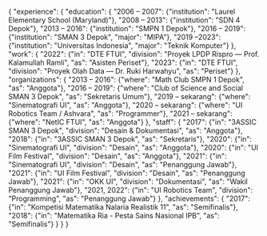 {
	"experience": {
		"education": {
			"2006 – 2007":
				{"institution": "Laurel Elementary School (Maryland)"},
			"2008 – 2013":
				{"institution": "SDN 4 Depok"},
			"2013 – 2016":
				{"institution": "SMPN 1 Depok"},
			"2016 – 2019":
				{"institution": "SMAN 3 Depok",
				"major": "MIPA"},
			"2019 –2023":
				{"institution": "Universitas Indonesia",
				"major": "Teknik Komputer"}
		},
		"work": {
			"2022":
				{"in": "DTE FTUI",
				"division": "Proyek LPDP Rispro — Prof. Kalamullah Ramli",
				"as": "Asisten Periset"},
			"2023":
				{"in": "DTE FTUI",
				"division": "Proyek Olah Data — Dr. Ruki Harwahyu",
				"as": "Periset"}
		},
		"organizations": {
			"2013 – 2016":
				{"where": "Math Club SMPN 1 Depok",
				"as": "Anggota"},
			"2016 – 2019":
				{"where": "Club of Science and Social SMAN 3 Depok",
				"as": "Sekretaris Umum"},
			"2019 – sekarang":
				{"where": "Sinematografi UI",
				"as": "Anggota"},
			"2020 – sekarang":
				{"where": "UI Robotics Team / Ashvara",
				"as": "Programmer"},
			"2021 – sekarang":
				{"where": "NetIC FTUI",
				"as": "Anggota"}
		},
		"staff": {
			"2017":
				{"in": "3ASSIC SMAN 3 Depok",
				"division": "Desain & Dokumentasi",
				"as": "Anggota"},
			"2018":
				{"in": "3ASSIC SMAN 3 Depok",
				"as": "Sekretaris"},
			"2020":
				{"in": "Sinematografi UI",
				"division": "Desain",
				"as": "Anggota"},
			"2020":
				{"in": "UI Film Festival",
				"division": "Desain",
				"as": "Anggota"},
			"2021":
				{"in": "Sinematografi UI",
				"division": "Desain",
				"as": "Penanggung Jawab"},
			"2021":
				{"in": "UI Film Festival",
				"division": "Desain",
				"as": "Penanggung Jawab"},
			"2021":
				{"in": "OKK UI",
				"division": "Dokumentasi",
				"as": "Wakil Penanggung Jawab"},
			"2021, 2022":
				{"in": "UI Robotics Team",
				"division": "Programming",
				"as": "Penanggung Jawab"}
		},
		"achievements": {
			"2017":
				{"in": "Kompetisi Matematika Nalaria Realistik 11",
				"as": "Semifinalis"},
			"2018":
				{"in": "Matematika Ria - Pesta Sains Nasional IPB",
				"as": "Semifinalis"}
		}
	}
}
